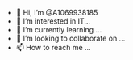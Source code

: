 - 👋 Hi, I’m @A1069938185
- 👀 I’m interested in IT...
- 🌱 I’m currently learning ...
- 💞️ I’m looking to collaborate on ...
- 📫 How to reach me ...

<!---
A1069938185/A1069938185 is a ✨ special ✨ repository because its `README.md` (this file) appears on your GitHub profile.
You can click the Preview link to take a look at your changes.
--->
